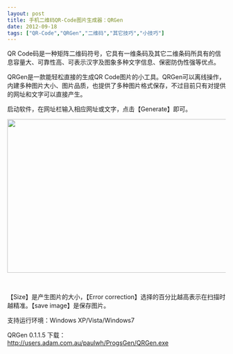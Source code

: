 ```yaml
---
layout: post
title: 手机二维码QR-Code图片生成器：QRGen		
date: 2012-09-18
tags: ["QR-Code","QRGen","二维码","其它技巧","小技巧"]
---
```


QR Code码是一种矩阵二维码符号，它具有一维条码及其它二维条码所具有的信息容量大、可靠性高、可表示汉字及图象多种文字信息、保密防伪性强等优点。

QRGen是一款能轻松直接的生成QR Code图片的小工具。QRGen可以离线操作，内建多种图片大小、图片品质，也提供了多种图片格式保存，不过目前只有对提供的网址和文字可以直接产生。

启动软件，在网址栏输入相应网址或文字，点击【Generate】即可。

<a href="http://www.saqqdy.com/computer-skills/microsoft-office-key-activation/attachment/qr-code-qrgen" rel="attachment wp-att-835"><img class="alignnone size-full wp-image-835" title="QR-Code-QRGen" src="QR-Code-QRGen.gif" alt="" width="712" height="354" /></a>

&nbsp;

【Size】是产生图片的大小，【Error correction】选择的百分比越高表示在扫描时越精准。【save image】是保存图片。

支持运行环境：Windows XP/Vista/Windows7

QRGen 0.1.1.5 下载：http://users.adam.com.au/paulwh/ProgsGen/QRGen.exe		